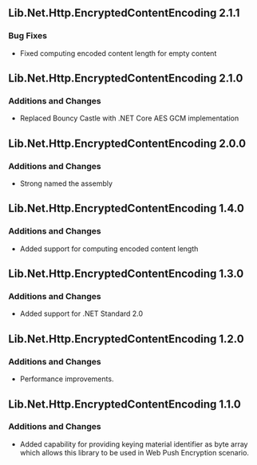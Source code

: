 ## Lib.Net.Http.EncryptedContentEncoding 2.1.1
### Bug Fixes
- Fixed computing encoded content length for empty content

## Lib.Net.Http.EncryptedContentEncoding 2.1.0
### Additions and Changes
- Replaced Bouncy Castle with .NET Core AES GCM implementation

## Lib.Net.Http.EncryptedContentEncoding 2.0.0
### Additions and Changes
- Strong named the assembly

## Lib.Net.Http.EncryptedContentEncoding 1.4.0
### Additions and Changes
- Added support for computing encoded content length

## Lib.Net.Http.EncryptedContentEncoding 1.3.0
### Additions and Changes
- Added support for .NET Standard 2.0

## Lib.Net.Http.EncryptedContentEncoding 1.2.0
### Additions and Changes
- Performance improvements.

## Lib.Net.Http.EncryptedContentEncoding 1.1.0
### Additions and Changes
- Added capability for providing keying material identifier as byte array which allows this library to be used in Web Push Encryption scenario.